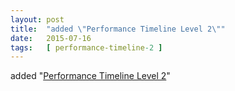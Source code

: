 ```yaml
---
layout: post
title:  "added \"Performance Timeline Level 2\""
date:   2015-07-16
tags:   [ performance-timeline-2 ]
---
```


added "[Performance Timeline Level 2](/spec/performance-timeline-2)"

